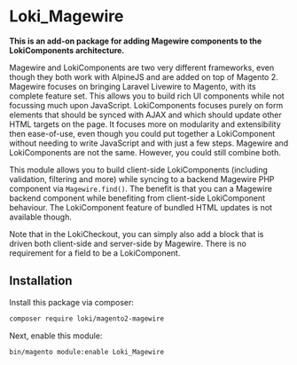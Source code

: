 # Loki_Magewire

**This is an add-on package for adding Magewire components to the LokiComponents architecture.**

Magewire and LokiComponents are two very different frameworks, even though they both work with AlpineJS and are added on top
of Magento 2. Magewire focuses on bringing Laravel Livewire to Magento, with its complete feature set. This allows you to
build rich UI components while not focussing much upon JavaScript. LokiComponents focuses purely on form elements that
should be synced with AJAX and which should update other HTML targets on the page. It focuses more on modularity and
extensibility then ease-of-use, even though you could put together a LokiComponent without needing to write JavaScript and
with just a few steps. Magewire and LokiComponents are not the same. However, you could still combine both.

This module allows you to build client-side LokiComponents (including validation, filtering and more) while syncing to a
backend Magewire PHP component via `Magewire.find()`. The benefit is that you can a Magewire backend component while
benefiting from client-side LokiComponent behaviour. The LokiComponent feature of bundled HTML updates is not available though.

Note that in the LokiCheckout, you can simply also add a block that is driven both client-side and server-side by Magewire.
There is no requirement for a field to be a LokiComponent.

## Installation
Install this package via composer:
```bash
composer require loki/magento2-magewire
```

Next, enable this module:
```bash
bin/magento module:enable Loki_Magewire
```

